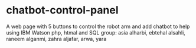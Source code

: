 # chatbot-control-panel
A web page with 5 buttons to control the robot arm and add chatbot to help using IBM Watson php, htmal and SQL group: asia alharbi, ebtehal alsahli, raneem alganmi, zahra aljafar, arwa, yara
